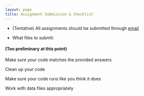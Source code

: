 ```yaml
---
layout: page
title: Assignment Submission & Checklist
---
```


- (Tentative) All assignments should be submitted through [email](mailto:peter.r.hoyt@okstate.edu)

- What files to submit:
 
#### (Too preliminary at this point)

Make sure your code matches the provided answers

Clean up your code

Make sure your code runs like you think it does

Work with data files appropriately

<!--

	- **Week 1 - 2** - two text forms, link to a GitHub repository
	- **Weeks 3-9** - a zip file containing one .R file & any data files needed to run it
	- **Weeks 10-13** - either a zip file containing one .R file & any data files needed to run it or a link to a GitHub repository containing the .R file and any data files needed to run it
	
	 # Code Checklist
	
	 #### Make sure your code matches the provided answers
	
	 - At the bottom of each exercise a set of answers are provided. For full credit your answers should match those provided. For example, if there are three separate plots your code should produce three separate plots.
	
	 #### Clean up your code
	
	Code should be easy to read and understand.
	
	 - Only include code and comments necessary for the assignment. Remove anything else (e.g., notes taken during class, commented code that isn't needed anymore).
	- Remove extra/duplicate files. Only turn in what is necessary for the assignment.
	- Clearly label problems using comments. This can earn you partial credit!
	
	 #### Make sure your code runs like you think it does
	
	Code should run from the start of the file to the end of the file without problems. To make sure this is true:
	
	- Clear the R environment by clicking on the broom icon on the `Environment` tab.
	- Run the entire file by either clicking the `Source` button or using the `Ctrl-Shift-Enter` keyboard shortcut.
	- in the event of an incomplete assignment (code desn't run) seek instructor help. If it's too late, annotate the problem clearly.
	
	 #### Work with data files appropriately
	
	Code should run the same way regardless of which computer it is run on. In order to grade your code someone will need to run it on another computer. To make sure your code will work on another computer:
	
	- Do not use setwd()
	- Use relative paths, not absolute paths. E.g., use `data/mydata.csv` instead of `C:\Users\Batman\DataCarp\data\mydata.csv`.
	- Make filenames in the code match the actual filenames exactly including capitalization
	- Indicate your version of R (we should not have to do this, but well... life)

<--